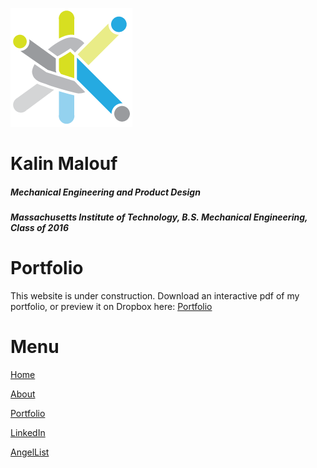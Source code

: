 ![Some text](/KOM_logo_dsmall.png)
# Kalin Malouf 
##### Mechanical Engineering and Product Design
##### Massachusetts Institute of Technology, B.S. Mechanical Engineering, Class of 2016
# Portfolio
This website is under construction.
Download an interactive pdf of my portfolio, or preview it on Dropbox here:
[Portfolio](https://www.dropbox.com/s/u27k7oxzckr32je/Malouf_Portfolio_2017.pdf?dl=0)

# Menu

[Home](http://komalouf.github.io/portfolio)

[About](http://komalouf.github.io/about)

[Portfolio](https://www.dropbox.com/s/u27k7oxzckr32je/Malouf_Portfolio_2017.pdf?dl=0)

[LinkedIn](https://www.linkedin.com/in/kmalouf)

[AngelList](https://angel.co/kalin-malouf)
